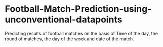 # Football-Match-Prediction-using-unconventional-datapoints
Predicting results of football matches on the basis of Time of the day, the round of matches, the day of the week and date of the match.
